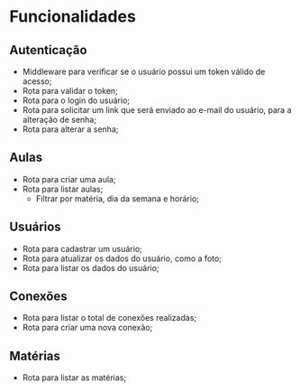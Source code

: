 # Funcionalidades

## Autenticação

- Middleware para verificar se o usuário possui um token válido de acesso;
- Rota para validar o token;
- Rota para o login do usuário;
- Rota para solicitar um link que será enviado ao e-mail do usuário, para a alteração de senha;
- Rota para alterar a senha; 

## Aulas

- Rota para criar uma aula;
- Rota para listar aulas;
  - Filtrar por matéria, dia da semana e horário;

## Usuários

- Rota para cadastrar um usuário;
- Rota para atualizar os dados do usuário, como a foto;
- Rota para listar os dados do usuário;

## Conexões

- Rota para listar o total de conexões realizadas;
- Rota para criar uma nova conexão;

## Matérias

- Rota para listar as matérias;
